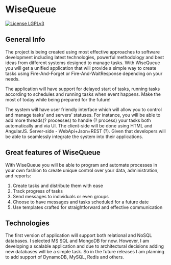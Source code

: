 WiseQueue
==========

[![License LGPLv3](https://img.shields.io/badge/license-LGPLv3-green.svg)](http://www.gnu.org/licenses/lgpl-3.0.html)

General Info
--------------

The project is being created using most effective approaches to software development including latest technologies, powerful methodology and best ideas from different systems designed to manage tasks. With WiseQueue you will get a unified application that will provide a simple way to create tasks using Fire-And-Forget or Fire-And-WaitResponse depending on your needs. 

The application will have support for delayed start of tasks, running tasks according to schedules and running tasks when event happens. Make the most of today while being prepared for the future!

The system will have user friendly interface which will allow you to control and manage tasks’ and servers’ statuses. For instance, you will be able to add more threads(? processes) to handle (? process) your tasks both automatically and via UI. The client-side will be done using HTML and AngularJS. Server-side - WebApi+Json=REST (?). Given that developers will be able to seamlessly integrate the system into their applications.

Great features of WiseQueue
----------------------------

With WiseQueue you will be able to program and automate processes in your own fashion to create unique control over your data, administration, and reports:

1. Create tasks and distribute them with ease
2. Track progress of tasks
3. Send messages to individuals or even groups
4. Choose to have messages and tasks scheduled for a future date
5. Use templates crafted for straightforward and effective communication

Technologies
-------------

The first version of application will support both relational and NoSQL databases. I selected MS SQL and MongoDB for now. However, I am developing a scalable application and due to architectural decisions adding new databases will be a simple task. So in the future releases I am planning to add support of DynamoDB, MySQL, Redis and others.